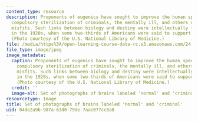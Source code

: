 ```yaml
---
content_type: resource
description: Proponents of eugenics have sought to improve the human species through
  compulsory sterilization of criminals, the mentally ill, and others deemed social
  misfits. Such links between biology and destiny were intellectually fashionable
  in the 1920s, when some two-thirds of Americans were said to support such measures.
  (Photo courtesy of the U.S. National Library of Medicine.)
file: /media/https%3A/open-learning-course-data-rc.s3.amazonaws.com/24-06j-bioethics-spring-2009/04de2a9b907a63d079de7aae077cc8a8_24-06js09.jpg
file_type: image/jpeg
image_metadata:
  caption: Proponents of eugenics have sought to improve the human species through
    compulsory sterilization of criminals, the mentally ill, and others deemed social
    misfits. Such links between biology and destiny were intellectually fashionable
    in the 1920s, when some two-thirds of Americans were said to support such measures.
    (Photo courtesy of the U.S. National Library of Medicine.)
  credit: ''
  image-alt: Set of photographs of brains labeled 'normal' and 'criminal'.
resourcetype: Image
title: Set of photographs of brains labeled 'normal' and 'criminal'
uid: 04de2a9b-907a-63d0-79de-7aae077cc8a8
---
```

